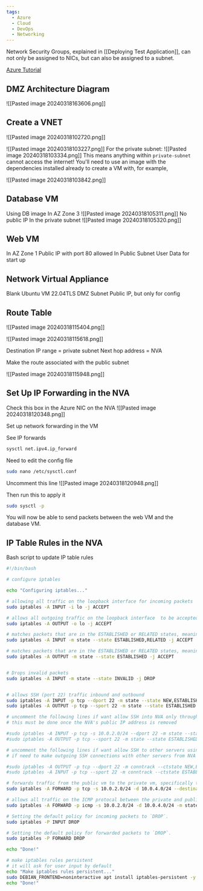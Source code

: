 ```yaml
---
tags:
  - Azure
  - Cloud
  - DevOps
  - Networking
---
```

Network Security Groups, explained in [[Deploying Test Application]], can not only be assigned to NICs, but can also be assigned to a subnet.

[Azure Tutorial](https://learn.microsoft.com/en-us/azure/virtual-network/tutorial-create-route-table-portal)
## DMZ Architecture Diagram 

![[Pasted image 20240318163606.png]]

## Create a VNET

![[Pasted image 20240318102720.png]]

![[Pasted image 20240318103227.png]]
For the private subnet:
![[Pasted image 20240318103334.png]]
This means anything within ``private-subnet`` cannot access the internet! You'll need to use an image with the dependencies installed already to create a VM with, for example,

![[Pasted image 20240318103842.png]]


## Database VM

Using DB image
In AZ Zone 3 
![[Pasted image 20240318105311.png]]
No public IP
In the private subnet
![[Pasted image 20240318105320.png]]

## Web VM

In AZ Zone 1
Public IP with port 80 allowed
In Public Subnet
User Data for start up

## Network Virtual Appliance

Blank Ubuntu VM 22.04TLS
DMZ Subnet
Public IP, but only for config

## Route Table

![[Pasted image 20240318115404.png]]

![[Pasted image 20240318115618.png]]

Destination IP range = private subnet
Next hop address = NVA

Make the route associated with the public subnet

![[Pasted image 20240318115948.png]]

## Set Up IP Forwarding in the NVA

Check this box in the Azure NIC on the NVA
![[Pasted image 20240318120348.png]]

Set up network forwarding in the VM

See IP forwards

```bash
sysctl net.ipv4.ip_forward
```

Need to edit the config file 
```bash
sudo nano /etc/sysctl.conf
```

Uncomment this line
![[Pasted image 20240318120948.png]]

Then run this to apply it
```bash
sudo sysctl -p
```

You will now be able to send packets between the web VM and the database VM.

## IP Table Rules in the NVA

Bash script to update IP table rules

```bash
#!/bin/bash

# configure iptables

echo "Configuring iptables..."

# allowing all traffic on the loopback interface for incoming packets
sudo iptables -A INPUT -i lo -j ACCEPT

# allows all outgoing traffic on the loopback interface  to be accepted
sudo iptables -A OUTPUT -o lo -j ACCEPT

# matches packets that are in the ESTABLISHED or RELATED states, meaning they are part of existing connections for incomming packets
sudo iptables -A INPUT -m state --state ESTABLISHED,RELATED -j ACCEPT

# matches packets that are in the ESTABLISHED or RELATED states, meaning they are part of existing connections for Out going packets
sudo iptables -A OUTPUT -m state --state ESTABLISHED -j ACCEPT


# Drops invalid packets
sudo iptables -A INPUT -m state --state INVALID -j DROP


# allows SSH (port 22) traffic inbound and outbound
sudo iptables -A INPUT -p tcp --dport 22 -m state --state NEW,ESTABLISHED -j ACCEPT
sudo iptables -A OUTPUT -p tcp --sport 22 -m state --state ESTABLISHED -j ACCEPT

# uncomment the following lines if want allow SSH into NVA only through the public subnet (app VM as a jumpbox)
# this must be done once the NVA's public IP address is removed

#sudo iptables -A INPUT -p tcp -s 10.0.2.0/24 --dport 22 -m state --state NEW,ESTABLISHED -j ACCEPT
#sudo iptables -A OUTPUT -p tcp --sport 22 -m state --state ESTABLISHED -j ACCEPT

# uncomment the following lines if want allow SSH to other servers using the NVA as a jumpbox
# if need to make outgoing SSH connections with other servers from NVA

#sudo iptables -A OUTPUT -p tcp --dport 22 -m conntrack --ctstate NEW,ESTABLISHED -j ACCEPT
#sudo iptables -A INPUT -p tcp --sport 22 -m conntrack --ctstate ESTABLISHED -j ACCEPT

# forwards traffic from the public vm to the private vm, specifically the mongodb port, TCP protocal
sudo iptables -A FORWARD -p tcp -s 10.0.2.0/24 -d 10.0.4.0/24 --destination-port 27017 -m tcp -j ACCEPT

# allows all traffic on the ICMP protocal between the private and public subnets
sudo iptables -A FORWARD -p icmp -s 10.0.2.0/24 -d 10.0.4.0/24 -m state --state NEW,ESTABLISHED -j ACCEPT

# Setting the default policy for incoming packets to `DROP`. 
sudo iptables -P INPUT DROP

# Setting the default policy for forwarded packets to `DROP`.
sudo iptables -P FORWARD DROP

echo "Done!"

# make iptables rules persistent
# it will ask for user input by default
echo "Make iptables rules persistent..."
sudo DEBIAN_FRONTEND=noninteractive apt install iptables-persistent -y
echo "Done!"

```